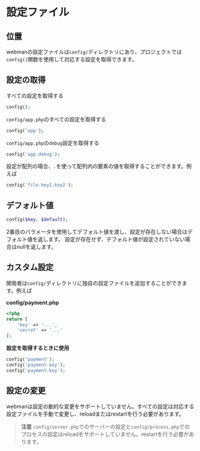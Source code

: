 # 設定ファイル

## 位置
webmanの設定ファイルは`config/`ディレクトリにあり、プロジェクトでは`config()`関数を使用して対応する設定を取得できます。

## 設定の取得

すべての設定を取得する
```php
config();
```

`config/app.php`のすべての設定を取得する
```php
config('app');
```

`config/app.php`の`debug`設定を取得する
```php
config('app.debug');
```

設定が配列の場合、`.`を使って配列内の要素の値を取得することができます。例えば
```php
config('file.key1.key2');
```

## デフォルト値
```php
config($key, $default);
```
2番目のパラメータを使用してデフォルト値を渡し、設定が存在しない場合はデフォルト値を返します。
設定が存在せず、デフォルト値が設定されていない場合はnullを返します。

## カスタム設定
開発者は`config/`ディレクトリに独自の設定ファイルを追加することができます。例えば

**config/payment.php**

```php
<?php
return [
    'key' => '...',
    'secret' => '...'
];
```

**設定を取得するときに使用**
```php
config('payment');
config('payment.key');
config('payment.key');
```

## 設定の変更
webmanは設定の動的な変更をサポートしていません。すべての設定は対応する設定ファイルを手動で変更し、reloadまたはrestartを行う必要があります。

> **注意**
>`config/server.php`でのサーバーの設定と`config/process.php`でのプロセスの設定はreloadをサポートしていません。restartを行う必要があります。
